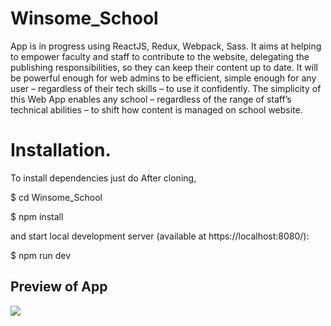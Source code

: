 # Winsome_School
App is in progress using ReactJS, Redux, Webpack, Sass. It aims at helping to empower faculty and staff to contribute to the website, delegating the publishing responsibilities, so they can keep their content up to date. It will be powerful enough for web admins to be efficient, simple enough for any user – regardless of their tech skills – to use it confidently.  The simplicity of this Web App enables any school – regardless of the range of staff’s technical abilities – to shift how content is managed on school website. 

# Installation.
To install dependencies just do 
After cloning,

$ cd Winsome_School

$ npm install

and start local development server (available at https://localhost:8080/):

$ npm run dev

<h2>Preview of App</h2>
<img src="./src/screenshot/Home.png"/>

